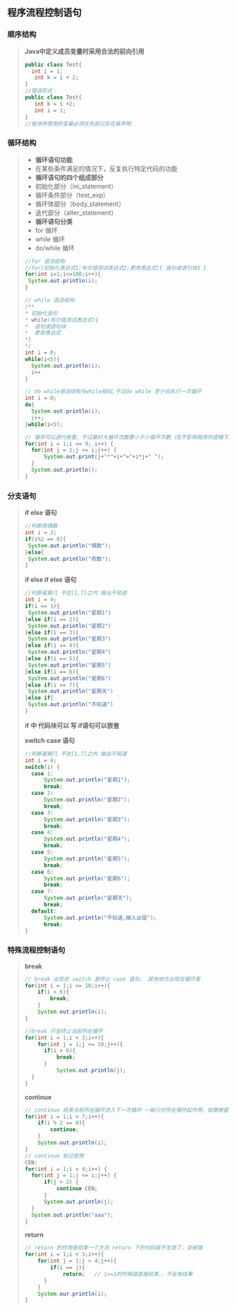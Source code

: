 ## 程序流程控制语句

### 顺序结构

>**Java中定义成员变量时采用合法的前向引用**
>
>````java
>public class Test{
>	int i = 1;
>    int k = i + 2;
>}
>//错误形式：
>public class Test{
>    int k = i +2;
>    int i = 1;
>}
>//程序所使用的变量必须在先前已存在易声明
>````

### 循环结构

>* **循环语句功能**
>* 在某些条件满足的情况下，反复执行特定代码的功能
>* **循环语句的四个组成部分**
>* 初始化部分（ini_statement）
>* 循环条件部分（test_exp）
>* 循环体部分（body_statement）
>* 迭代部分（alter_statement）
>* **循环语句分类**
>* for 循环
>* while 循环
>* do/while 循环
>
>````java
>//for 语法结构
>//for(初始化表达式1;布尔值测试表达式2;更改表达式){ 语句或语句块3 }
>for(int i=1;i<=100;i++){
>  System.out.println(i);
>}
>
>// while 语法结构
>/**
>* 初始化语句
>* while(布尔值测试表达式){
>*	语句或语句块
>*	更改表达式
>*}
>*/
>int i = 0;
>while(i<5){
>   System.out.println(i);
>   i++
>}
>
>// do while语法结构与while相似,不过do while 至少会执行一次循环
>int i = 0;
>do{
>   System.out.println(i);
>   i++;
>}while(i<5);
>
>// 循环可以进行嵌套，不过最好大循环次数要小于小循环次数（在不影响程序的逻辑下）。
>for(int i = 1;i <= 9; i++) {
>	for(int j = 1;j <= i;j++) {
>		System.out.print(j+"*"+i+"="+i*j+" ");
>	}
>	System.out.println();
>}
>````
>

### 分支语句

> **if  else 语句**
>
> ````java
> //判断奇偶数
> int i = 2;
> if(i%2 == 0){
>  System.out.println("偶数");
> }else{
>  System.out.println("奇数");
> }
> ````
>
> **if else if else 语句** 
>
> ````java
> //判断星期几 不在[1,7]之内 输出不知道
> int i = 4;
> if(i == 1){
>  System.out.println("星期1")
> }else if(i == 2){
>  System.out.println("星期2")
> }else if(i == 3){
>  System.out.println("星期3")
> }else if(i == 4){
>  System.out.println("星期4")
> }else if(i == 5){
>  System.out.println("星期5")
> }else if(i == 6){
>  System.out.println("星期6")
> }else if(i == 7){
>  System.out.println("星期天")
> }else if{
>  System.out.println("不知道")
> }
> ````
>
> **if 中 代码块可以 写 if语句可以嵌套**
>
> **switch case 语句**
>
> ````java 
> //判断星期几 不在[1,7]之内 输出不知道
> int i = 4;
> switch(i) {
> 	case 1:
> 		System.out.println("星期1");
> 		break;
> 	case 2:
> 		System.out.println("星期2");
> 		break;
> 	case 3:
> 		System.out.println("星期3");
> 		break;
> 	case 4:
> 		System.out.println("星期4");
> 		break;
> 	case 5:
> 		System.out.println("星期5");
> 		break;
> 	case 6:
> 		System.out.println("星期6");
> 		break;
> 	case 7:
> 		System.out.println("星期天");
> 		break;
> 	default:
> 		System.out.println("不知道,输入出错");
> 		break;
> }
> ````
>
> 

### 特殊流程控制语句

> **break**
>
> ````java
> // break 出现在 switch 是终止 case 语句。 其他地方出现在循环里
> for(int i = 1;i <= 10;i++){
>     if(i > 6){
>         break;
>     }
>     System.out.println(i);
> }
> 
> //break 只会终止当前所在循环
> for(int i = 1;i < 3;i++){
>     for(int j = 1;j <= 10;j++){
>     	if(i > 6){
>         	break;
>     	}
>    		System.out.println(j);
> 	}
> }
> ````
>
> **continue**
>
> ```java
> // continue 结束当前所在循环进入下一次循环 一般只对所在循环起作用，如果嵌套中指定标签会对所指定的循环起作用（基本很少用）
> for(int i = 1;i < 7;i++){
>     if(i % 2 == 0){
>         continue;
>     }
>     System.out.println(i);
> }
> // continue 标记使用
> CEN: 
> for(int i = 1;i < 4;i++) {
> 	for(int j = 1;j <= i;j++) {
> 		if(j > 2) {
> 			continue CEN;
> 		}
> 		System.out.println(j);
> 	}
> 	System.out.println("aaa");
> }
> ```
>
> **return**
>
> ````java
> // return 的作用是结束一个方法 return 下的代码就不生效了，会报错
> for(int i = 1;i < 3;i++){
>     for(int j = 1;j < 4;j++){
>         if(i == j){
>             return;	// 1==1的时候就直接结束，，不会有结果 
> 		}
>     }
>     System.our.println(i);
> }
> ````
>
> 

